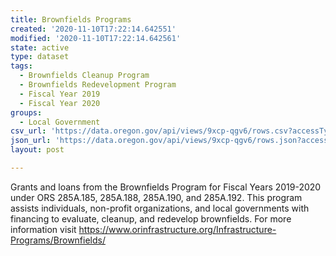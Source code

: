 ```yaml
---
title: Brownfields Programs
created: '2020-11-10T17:22:14.642551'
modified: '2020-11-10T17:22:14.642561'
state: active
type: dataset
tags:
  - Brownfields Cleanup Program
  - Brownfields Redevelopment Program
  - Fiscal Year 2019
  - Fiscal Year 2020
groups:
  - Local Government
csv_url: 'https://data.oregon.gov/api/views/9xcp-qgv6/rows.csv?accessType=DOWNLOAD'
json_url: 'https://data.oregon.gov/api/views/9xcp-qgv6/rows.json?accessType=DOWNLOAD'
layout: post

---
```

Grants and loans from the Brownfields Program for Fiscal Years 2019-2020 under ORS 285A.185, 285A.188, 285A.190, and 285A.192. This program assists individuals, non-profit organizations, and local governments with financing to evaluate, cleanup, and redevelop brownfields. For more information visit https://www.orinfrastructure.org/Infrastructure-Programs/Brownfields/
